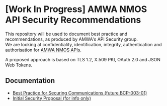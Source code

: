 # [Work In Progress] AMWA NMOS API Security Recommendations

This repository will be used to document best practice and recommendations, as produced by AMWA's API Security group.  
We are looking at confidentiality, identification, integrity, authentication
and authorisation for [AMWA NMOS APIs](https://amwa-tv.github.io/nmos).

A proposed approach is based on TLS 1.2, X.509 PKI, OAuth 2.0 and JSON Web Tokens.

## Documentation

- [Best Practice for Securing Communications (future BCP-003-01)](best-practice-secure-comms.md)
- [Initial Security Proposal (for info only)](security-proposal.md)
